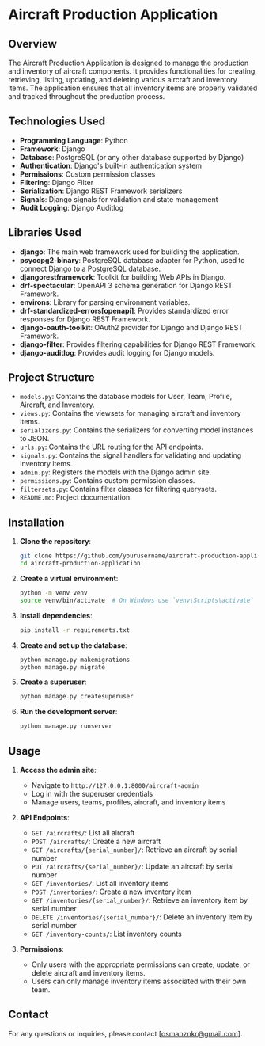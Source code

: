 # Aircraft Production Application

## Overview
The Aircraft Production Application is designed to manage the production and inventory of aircraft components. It provides functionalities for creating, retrieving, listing, updating, and deleting various aircraft and inventory items. The application ensures that all inventory items are properly validated and tracked throughout the production process.

## Technologies Used
- **Programming Language**: Python
- **Framework**: Django
- **Database**: PostgreSQL (or any other database supported by Django)
- **Authentication**: Django's built-in authentication system
- **Permissions**: Custom permission classes
- **Filtering**: Django Filter
- **Serialization**: Django REST Framework serializers
- **Signals**: Django signals for validation and state management
- **Audit Logging**: Django Auditlog

## Libraries Used
- **django**: The main web framework used for building the application.
- **psycopg2-binary**: PostgreSQL database adapter for Python, used to connect Django to a PostgreSQL database.
- **djangorestframework**: Toolkit for building Web APIs in Django.
- **drf-spectacular**: OpenAPI 3 schema generation for Django REST Framework.
- **environs**: Library for parsing environment variables.
- **drf-standardized-errors[openapi]**: Provides standardized error responses for Django REST Framework.
- **django-oauth-toolkit**: OAuth2 provider for Django and Django REST Framework.
- **django-filter**: Provides filtering capabilities for Django REST Framework.
- **django-auditlog**: Provides audit logging for Django models.

## Project Structure
- `models.py`: Contains the database models for User, Team, Profile, Aircraft, and Inventory.
- `views.py`: Contains the viewsets for managing aircraft and inventory items.
- `serializers.py`: Contains the serializers for converting model instances to JSON.
- `urls.py`: Contains the URL routing for the API endpoints.
- `signals.py`: Contains the signal handlers for validating and updating inventory items.
- `admin.py`: Registers the models with the Django admin site.
- `permissions.py`: Contains custom permission classes.
- `filtersets.py`: Contains filter classes for filtering querysets.
- `README.md`: Project documentation.

## Installation
1. **Clone the repository**:
    ```sh
    git clone https://github.com/yourusername/aircraft-production-application.git
    cd aircraft-production-application
    ```

2. **Create a virtual environment**:
    ```sh
    python -m venv venv
    source venv/bin/activate  # On Windows use `venv\Scripts\activate`
    ```

3. **Install dependencies**:
    ```sh
    pip install -r requirements.txt
    ```

4. **Create and set up the database**:
    ```sh
    python manage.py makemigrations
    python manage.py migrate
    ```

5. **Create a superuser**:
    ```sh
    python manage.py createsuperuser
    ```

6. **Run the development server**:
    ```sh
    python manage.py runserver
    ```

## Usage
1. **Access the admin site**:
    - Navigate to `http://127.0.0.1:8000/aircraft-admin`
    - Log in with the superuser credentials
    - Manage users, teams, profiles, aircraft, and inventory items

2. **API Endpoints**:
    - `GET /aircrafts/`: List all aircraft
    - `POST /aircrafts/`: Create a new aircraft
    - `GET /aircrafts/{serial_number}/`: Retrieve an aircraft by serial number
    - `PUT /aircrafts/{serial_number}/`: Update an aircraft by serial number
    - `GET /inventories/`: List all inventory items
    - `POST /inventories/`: Create a new inventory item
    - `GET /inventories/{serial_number}/`: Retrieve an inventory item by serial number
    - `DELETE /inventories/{serial_number}/`: Delete an inventory item by serial number
    - `GET /inventory-counts/`: List inventory counts

3. **Permissions**:
    - Only users with the appropriate permissions can create, update, or delete aircraft and inventory items.
    - Users can only manage inventory items associated with their own team.

## Contact
For any questions or inquiries, please contact [osmanznkr@gmail.com].